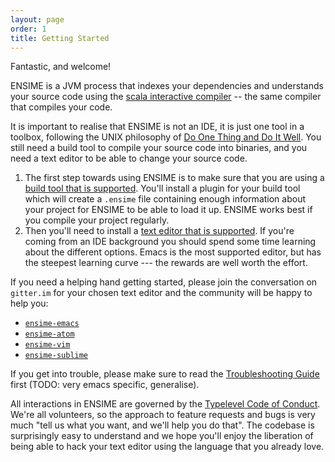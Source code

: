 ```yaml
---
layout: page
order: 1
title: Getting Started
---
```


Fantastic, and welcome!

ENSIME is a JVM process that indexes your dependencies and understands your source code using the [scala interactive compiler](http://www.scala-lang.org/files/archive/nightly/docs/compiler/index.html#scala.tools.nsc.interactive.package) -- the same compiler that compiles your code.

It is important to realise that ENSIME is not an IDE, it is just one tool in a toolbox, following the UNIX philosophy of [Do One Thing and Do It Well](https://en.wikipedia.org/wiki/Unix_philosophy#Do_One_Thing_and_Do_It_Well). You still need a build tool to compile your source code into binaries, and you need a text editor to be able to change your source code.

1. The first step towards using ENSIME is to make sure that you are using a [build tool that is supported](/build_tools/). You'll install a plugin for your build tool which will create a `.ensime` file containing enough information about your project for ENSIME to be able to load it up. ENSIME works best if you compile your project regularly.
2. Then you'll need to install a [text editor that is supported](/editors/). If you're coming from an IDE background you should spend some time learning about the different options. Emacs is the most supported editor, but has the steepest learning curve --- the rewards are well worth the effort.

If you need a helping hand getting started, please join the conversation on `gitter.im` for your chosen text editor and the community will be happy to help you:

- [`ensime-emacs`](https://gitter.im/ensime/ensime-emacs)
- [`ensime-atom`](https://gitter.im/ensime/ensime-atom)
- [`ensime-vim`](https://gitter.im/ensime/ensime-vim)
- [`ensime-sublime`](https://gitter.im/ensime/ensime-sublime)

If you get into trouble, please make sure to read the [Troubleshooting Guide](/editors/emacs/troubleshooting/) first (TODO: very emacs specific, generalise).

All interactions in ENSIME are governed by the [Typelevel Code of Conduct](http://typelevel.org/conduct.html). We're all volunteers, so the approach to feature requests and bugs is very much "tell us what you want, and we'll help you do that". The codebase is surprisingly easy to understand and we hope you'll enjoy the liberation of being able to hack your text editor using the language that you already love.
